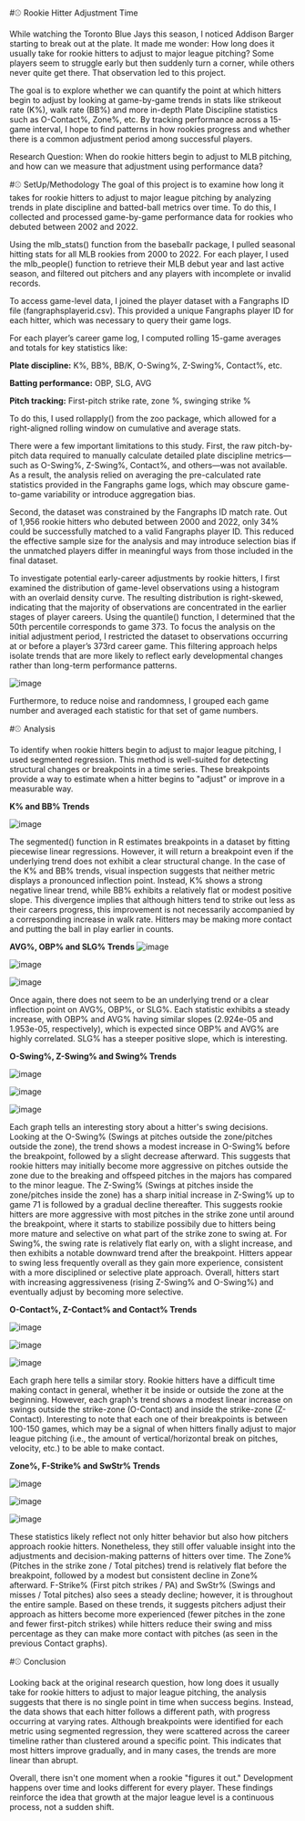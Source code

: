 #⚾ Rookie Hitter Adjustment Time

While watching the Toronto Blue Jays this season, I noticed Addison Barger starting to break out at the plate. It made me wonder: How long does it usually take for rookie hitters to adjust to major league pitching? Some players seem to struggle early but then suddenly turn a corner, while others never quite get there. That observation led to this project.

The goal is to explore whether we can quantify the point at which hitters begin to adjust by looking at game-by-game trends in stats like strikeout rate (K%), walk rate (BB%) and more in-depth Plate Discipline statistics such as O-Contact%, Zone%, etc. By tracking performance across a 15-game interval, I hope to find patterns in how rookies progress and whether there is a common adjustment period among successful players.

Research Question: When do rookie hitters begin to adjust to MLB pitching, and how can we measure that adjustment using performance data?

#⚾ SetUp/Methodology
The goal of this project is to examine how long it takes for rookie hitters to adjust to major league pitching by analyzing trends in plate discipline and batted-ball metrics over time. To do this, I collected and processed game-by-game performance data for rookies who debuted between 2002 and 2022.

Using the mlb_stats() function from the baseballr package, I pulled seasonal hitting stats for all MLB rookies from 2000 to 2022. For each player, I used the mlb_people() function to retrieve their MLB debut year and last active season, and filtered out pitchers and any players with incomplete or invalid records.

To access game-level data, I joined the player dataset with a Fangraphs ID file (fangraphsplayerid.csv). This provided a unique Fangraphs player ID for each hitter, which was necessary to query their game logs. 

For each player’s career game log, I computed rolling 15-game averages and totals for key statistics like:

**Plate discipline:** K%, BB%, BB/K, O-Swing%, Z-Swing%, Contact%, etc.

**Batting performance:** OBP, SLG, AVG

**Pitch tracking:** First-pitch strike rate, zone %, swinging strike %

To do this, I used rollapply() from the zoo package, which allowed for a right-aligned rolling window on cumulative and average stats. 

There were a few important limitations to this study. First, the raw pitch-by-pitch data required to manually calculate detailed plate discipline metrics—such as O-Swing%, Z-Swing%, Contact%, and others—was not available. As a result, the analysis relied on averaging the pre-calculated rate statistics provided in the Fangraphs game logs, which may obscure game-to-game variability or introduce aggregation bias.

Second, the dataset was constrained by the Fangraphs ID match rate. Out of 1,956 rookie hitters who debuted between 2000 and 2022, only 34% could be successfully matched to a valid Fangraphs player ID. This reduced the effective sample size for the analysis and may introduce selection bias if the unmatched players differ in meaningful ways from those included in the final dataset.

To investigate potential early-career adjustments by rookie hitters, I first examined the distribution of game-level observations using a histogram with an overlaid density curve. The resulting distribution is right-skewed, indicating that the majority of observations are concentrated in the earlier stages of player careers. Using the quantile() function, I determined that the 50th percentile corresponds to game 373. To focus the analysis on the initial adjustment period, I restricted the dataset to observations occurring at or before a player’s 373rd career game. This filtering approach helps isolate trends that are more likely to reflect early developmental changes rather than long-term performance patterns. 

![image](https://github.com/user-attachments/assets/ce77f998-607a-4c4c-bfe7-23480fc76b14)

Furthermore, to reduce noise and randomness, I grouped each game number and averaged each statistic for that set of game numbers.

#⚾ Analysis

To identify when rookie hitters begin to adjust to major league pitching, I used segmented regression. This method is well-suited for detecting structural changes or breakpoints in a time series. These breakpoints provide a way to estimate when a hitter begins to "adjust" or improve in a measurable way.

**K% and BB% Trends**

![image](https://github.com/user-attachments/assets/8c8a91eb-8546-4d32-87f4-b5622bc144b1)

The segmented() function in R estimates breakpoints in a dataset by fitting piecewise linear regressions. However, it will return a breakpoint even if the underlying trend does not exhibit a clear structural change. In the case of the K% and BB% trends, visual inspection suggests that neither metric displays a pronounced inflection point. Instead, K% shows a strong negative linear trend, while BB% exhibits a relatively flat or modest positive slope. This divergence implies that although hitters tend to strike out less as their careers progress, this improvement is not necessarily accompanied by a corresponding increase in walk rate. Hitters may be making more contact and putting the ball in play earlier in counts.


**AVG%, OBP% and SLG% Trends**
![image](https://github.com/user-attachments/assets/164e8cd3-8b48-4676-8b90-e5e4aa34dc93)

![image](https://github.com/user-attachments/assets/94c0130b-1bce-4fc6-8b0c-0f7de2a69701)

![image](https://github.com/user-attachments/assets/f63e9388-9049-48f9-bb7a-70123a660577)


Once again, there does not seem to be an underlying trend or a clear inflection point on AVG%, OBP%, or SLG%. Each statistic exhibits a steady increase, with OBP% and AVG% having similar slopes (2.924e-05 and 1.953e-05, respectively), which is expected since OBP% and AVG% are highly correlated. SLG% has a steeper positive slope, which is interesting.

**O-Swing%, Z-Swing% and Swing% Trends**

![image](https://github.com/user-attachments/assets/2aa4bd95-4ada-40a0-a6af-8cebf26eea48)

![image](https://github.com/user-attachments/assets/a8bcb81d-4198-4c81-a0ad-5df840da856d)

![image](https://github.com/user-attachments/assets/a5180e4c-b4c9-4c61-b039-aa16bf9ed51b)


Each graph tells an interesting story about a hitter's swing decisions. Looking at the O-Swing% (Swings at pitches outside the zone/pitches outside the zone), the trend shows a modest increase in O-Swing% before the breakpoint, followed by a slight decrease afterward. This suggests that rookie hitters may initially become more aggressive on pitches outside the zone due to the breaking and offspeed pitches in the majors has compared to the minor league. The Z-Swing% (Swings at pitches inside the zone/pitches inside the zone) has a sharp initial increase in Z-Swing% up to game 71 is followed by a gradual decline thereafter. This suggests rookie hitters are more aggressive with most pitches in the strike zone until around the breakpoint, where it starts to stabilize possibily due to hitters being more mature and selective on what part of the strike zone to swing at. For Swing%, the swing rate is relatively flat early on, with a slight increase, and then exhibits a notable downward trend after the breakpoint. Hitters appear to swing less frequently overall as they gain more experience, consistent with a more disciplined or selective plate approach. Overall, hitters start with increasing aggressiveness (rising Z-Swing% and O-Swing%) and eventually adjust by becoming more selective.

**O-Contact%, Z-Contact% and Contact% Trends**

![image](https://github.com/user-attachments/assets/37a53cf5-5bbc-4e71-9690-5b23461563c2)

![image](https://github.com/user-attachments/assets/c319e8da-133f-400e-a5fa-4a1c6b94ac08)

![image](https://github.com/user-attachments/assets/e50639d6-2192-4145-88c6-61efefcc948b)


Each graph here tells a similar story. Rookie hitters have a difficult time making contact in general, whether it be inside or outside the zone at the beginning. However, each graph's trend shows a modest linear increase on swings outside the strike-zone (O-Contact) and inside the strike-zone (Z-Contact). Interesting to note that each one of their breakpoints is between 100-150 games, which may be a signal of when hitters finally adjust to major league pitching (i.e., the amount of vertical/horizontal break on pitches, velocity, etc.) to be able to make contact. 

**Zone%, F-Strike% and SwStr% Trends**

![image](https://github.com/user-attachments/assets/8e02ec9e-95a8-479a-a5bd-817549f7d8d7)

![image](https://github.com/user-attachments/assets/3f8acef1-1046-4122-849c-eebf9573f7d7)

![image](https://github.com/user-attachments/assets/bee90227-19fc-411a-bfdf-23f24c079fcd)


These statistics likely reflect not only hitter behavior but also how pitchers approach rookie hitters. Nonetheless, they still offer valuable insight into the adjustments and decision-making patterns of hitters over time. The Zone% (Pitches in the strike zone / Total pitches) trend is relatively flat before the breakpoint, followed by a modest but consistent decline in Zone% afterward. F-Strike% (First pitch strikes / PA) and SwStr% (Swings and misses / Total pitches) also sees a steady decline; however, it is throughout the entire sample. Based on these trends, it suggests pitchers adjust their approach as hitters become more experienced (fewer pitches in the zone and fewer first-pitch strikes) while hitters reduce their swing and miss percentage as they can make more contact with pitches (as seen in the previous Contact graphs).


#⚾ Conclusion

Looking back at the original research question, how long does it usually take for rookie hitters to adjust to major league pitching, the analysis suggests that there is no single point in time when success begins. Instead, the data shows that each hitter follows a different path, with progress occurring at varying rates. Although breakpoints were identified for each metric using segmented regression, they were scattered across the career timeline rather than clustered around a specific point. This indicates that most hitters improve gradually, and in many cases, the trends are more linear than abrupt.

Overall, there isn't one moment when a rookie "figures it out." Development happens over time and looks different for every player. These findings reinforce the idea that growth at the major league level is a continuous process, not a sudden shift.
